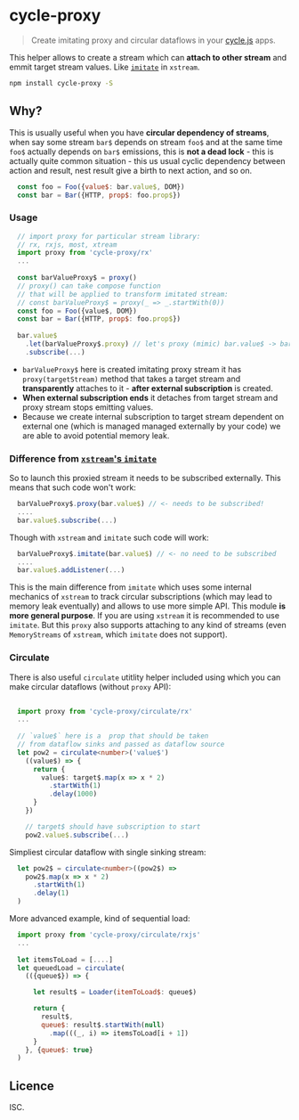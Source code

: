 # cycle-proxy

> Create imitating proxy and circular dataflows in your [cycle.js](http://cycle.js.org) apps.

This helper allows to create a stream which can **attach to other stream**
and emmit target stream values. Like [`imitate`](https://github.com/staltz/xstream#imitate) 
in `xstream`.

```bash
npm install cycle-proxy -S
```

## Why?

This is usually useful when you have **circular dependency of streams**, 
when say some stream `bar$` depends on stream `foo$` and at the same time
`foo$` actually depends on `bar$` emissions, this 
is **not a dead lock** - this is actually quite common situation - 
this us usual cyclic dependency between action and result, nest result 
give a birth to next action, and so on.

```js
  const foo = Foo({value$: bar.value$, DOM})
  const bar = Bar({HTTP, prop$: foo.prop$})
```

### Usage

```js
  // import proxy for particular stream library: 
  // rx, rxjs, most, xtream
  import proxy from 'cycle-proxy/rx'  
  ...
      
  const barValueProxy$ = proxy()
  // proxy() can take compose function 
  // that will be applied to transform imitated stream: 
  // const barValueProxy$ = proxy(_ => _.startWith(0))
  const foo = Foo({value$, DOM})
  const bar = Bar({HTTP, prop$: foo.prop$})
  
  bar.value$
    .let(barValueProxy$.proxy) // let's proxy (mimic) bar.value$ -> barValueProxy$ 
    .subscribe(...)    
```
- `barValueProxy$` here is created imitating proxy stream it has 
`proxy(targetStream)` method  that takes a target stream 
and **transparently** attaches to it - **after external subscription** is created. 
- **When external subscription ends** it detaches from target stream 
and proxy stream stops emitting values. 
- Because we create internal subscription to target stream dependent on external one (which is 
managed managed externally by your code) we are able to avoid potential memory leak.

###  Difference from [`xstream`'s `imitate`](https://github.com/staltz/xstream#imitate) 

So to launch this proxied stream it needs to be subscribed externally. 
This means that such code won't work:
```js
  barValueProxy$.proxy(bar.value$) // <- needs to be subscribed!
  ....
  bar.value$.subscribe(...)
```
Though with `xstream` and `imitate` such code will work:
```js  
  barValueProxy$.imitate(bar.value$) // <- no need to be subscribed
  ....
  bar.value$.addListener(...)
```

This is the main difference from `imitate` which uses some internal 
mechanics of `xstream` to track circular subscriptions
(which may lead to memory leak eventually) and allows to use more simple API. 
This module **is more general purpose**.
If you are using `xstream` it is recommended to use `imitate`. But 
this `proxy` also supports attaching to any kind of streams 
(even `MemoryStreams` of `xstream`, which `imitate` does not support).

### Circulate

There is also useful `circulate` utitlity helper included 
using which you can make circular dataflows (without `proxy` API):

```ts
  
  import proxy from 'cycle-proxy/circulate/rx'  
  ...
      
  // `value$` here is a  prop that should be taken 
  // from dataflow sinks and passed as dataflow source
  let pow2 = circulate<number>('value$') 
    ((value$) => {
      return {
        value$: target$.map(x => x * 2)
          .startWith(1)
          .delay(1000)
      }
    })  

    // target$ should have subscription to start
    pow2.value$.subscribe(...)
```

Simpliest circular dataflow with single sinking stream:

```ts
  let pow2$ = circulate<number>((pow2$) => 
    pow2$.map(x => x * 2)
      .startWith(1)
      .delay(1)
  )
```

More advanced example, kind of sequential load:
```js
  import proxy from 'cycle-proxy/circulate/rxjs'  
  ...
      
  let itemsToLoad = [....] 
  let queuedLoad = circulate(
    (({queue$}) => {

      let result$ = Loader(itemToLoad$: queue$)

      return {
        result$,
        queue$: result$.startWith(null)
          .map(((_, i) => itemsToLoad[i + 1])          
      }            
    }, {queue$: true}
  )      
```

## Licence
ISC.